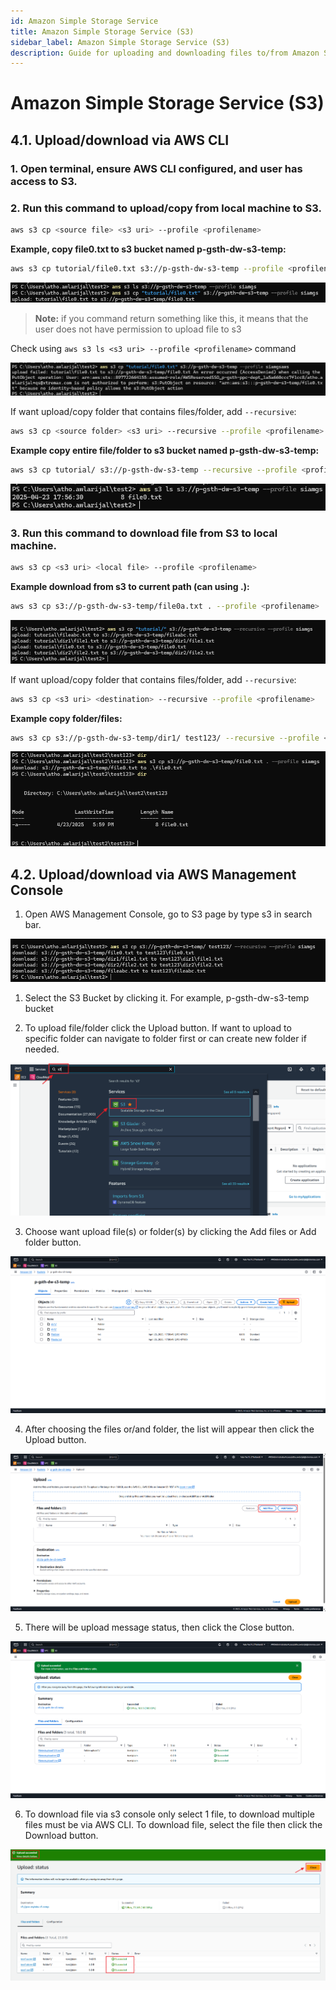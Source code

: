 ```yaml
---
id: Amazon Simple Storage Service
title: Amazon Simple Storage Service (S3)
sidebar_label: Amazon Simple Storage Service (S3)
description: Guide for uploading and downloading files to/from Amazon S3 using AWS CLI and AWS Management Console. Includes commands, examples, and step-by-step instructions.
---
```


# Amazon Simple Storage Service (S3)

## 4.1. Upload/download via AWS CLI

### 1. Open terminal, ensure AWS CLI configured, and user has access to S3.

### 2. Run this command to upload/copy from local machine to S3.

```bash
aws s3 cp <source file> <s3 uri> --profile <profilename>
```

**Example, copy file0.txt to s3 bucket named p-gsth-dw-s3-temp:**

```bash
aws s3 cp tutorial/file0.txt s3://p-gsth-dw-s3-temp --profile <profilename>
```

![example aws s3 cp](./img/image14.png)

> **Note:** if you command return something like this, it means that the user does not have permission to upload file to s3

Check using `aws s3 ls <s3 uri> --profile <profilename>` command

![example aws s3 ls](./img/image15.png)

If want upload/copy folder that contains files/folder, add `--recursive`:

```bash
aws s3 cp <source folder> <s3 uri> --recursive --profile <profilename>
```

**Example copy entire file/folder to s3 bucket named p-gsth-dw-s3-temp:**

```bash
aws s3 cp tutorial/ s3://p-gsth-dw-s3-temp --recursive --profile <profilename>
```

![aws s3 cp recursive](./img/image16.png)

### 3. Run this command to download file from S3 to local machine.

```bash
aws s3 cp <s3 uri> <local file> --profile <profilename>
```

**Example download from s3 to current path (can using .):**

```bash
aws s3 cp s3://p-gsth-dw-s3-temp/file0a.txt . --profile <profilename>
```

![aws s3 cp to local](./img/image17.png)

If want upload/copy folder that contains files/folder, add `--recursive`:

```bash
aws s3 cp <s3 uri> <destination> --recursive --profile <profilename>
```

**Example copy folder/files:**

```bash
aws s3 cp s3://p-gsth-dw-s3-temp/dir1/ test123/ --recursive --profile <profilename>
```

![aws s3 cp to local recursive](./img/image18.png)

## 4.2. Upload/download via AWS Management Console

1. Open AWS Management Console, go to S3 page by type s3 in search bar.

![AWS search bar](./img/image19.png)

1. Select the S3 Bucket by clicking it. For example, p-gsth-dw-s3-temp bucket

2. To upload file/folder click the Upload button. If want to upload to specific folder can navigate to folder first or can create new folder if needed.

![AWS S3 Upload](./img/image20.png)

3. Choose want upload file(s) or folder(s) by clicking the Add files or Add folder button.

![S3 Upload files and/or folder](./img/image21.png)

4. After choosing the files or/and folder, the list will appear then click the Upload button.

![AWS S3 Upload](./img/image22.png)

5. There will be upload message status, then click the Close button.

![AWS S3 message status](./img/image23.png)

6. To download file via s3 console only select 1 file, to download multiple files must be via AWS CLI. To download file, select the file then click the Download button.

![AWS S3 download file](./img/image24.png) 